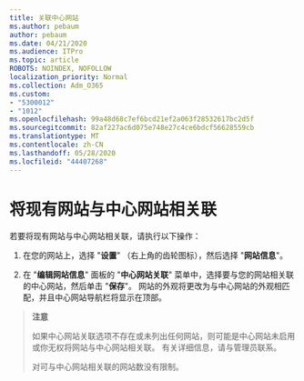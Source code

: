 ```yaml
---
title: 关联中心网站
ms.author: pebaum
author: pebaum
ms.date: 04/21/2020
ms.audience: ITPro
ms.topic: article
ROBOTS: NOINDEX, NOFOLLOW
localization_priority: Normal
ms.collection: Adm_O365
ms.custom:
- "5300012"
- "1012"
ms.openlocfilehash: 99a48d68c7ef6bcd21ef2a063f28532617bc2d5f
ms.sourcegitcommit: 82af227ac6d075e748e27c4ce6bdcf56628559cb
ms.translationtype: MT
ms.contentlocale: zh-CN
ms.lasthandoff: 05/28/2020
ms.locfileid: "44407268"
---
```

# <a name="associate-existing-site-with-a-hub-site"></a>将现有网站与中心网站相关联

若要将现有网站与中心网站相关联，请执行以下操作：
  
1. 在您的网站上，选择 "**设置**" （右上角的齿轮图标），然后选择 "**网站信息**"。

2. 在 "**编辑网站信息**" 面板的 "**中心网站关联**" 菜单中，选择要与您的网站相关联的中心网站，然后单击 "**保存**"。 网站的外观将更改为与中心网站的外观相匹配，并且中心网站导航栏将显示在顶部。

>**注意**
>
>如果中心网站关联选项不存在或未列出任何网站，则可能是中心网站未启用或你无权将网站与中心网站相关联。 有关详细信息，请与管理员联系。
>
>对可与中心网站相关联的网站数没有限制。
  